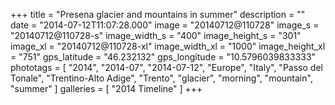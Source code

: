 +++
title = "Presena glacier and mountains in summer"
description = ""
date = "2014-07-12T11:07:28.000"
image = "20140712@110728"
image_s = "20140712@110728-s"
image_width_s = "400"
image_height_s = "301"
image_xl = "20140712@110728-xl"
image_width_xl = "1000"
image_height_xl = "751"
gps_latitude = "46.232132"
gps_longitude = "10.5796039833333"
phototags = [ "2014", "2014-07", "2014-07-12", "Europe", "Italy", "Passo del Tonale", "Trentino-Alto Adige", "Trento", "glacier", "morning", "mountain", "summer" ]
galleries = [ "2014 Timeline" ]
+++

